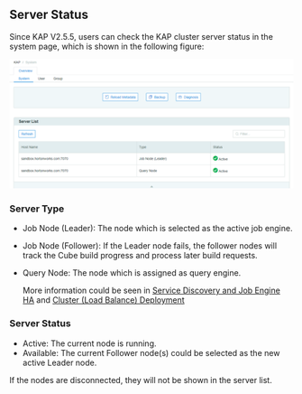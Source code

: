 ## Server Status ##

Since KAP V2.5.5, users can check the KAP cluster server status in the system page, which is shown in the following figure:

![servers status](images/server_status/server_status_1.en.png)

### Server Type ###

* Job Node (Leader): The node which is selected as the active job engine.

* Job Node (Follower): If the Leader node fails, the follower nodes will track the Cube build progress and process later build requests.

* Query Node: The node which is assigned as query engine.

  More information could be seen in [Service Discovery and Job Engine HA](../install/adv_install_ha.en.md) and [Cluster (Load Balance) Deployment](../install/adv_install_lb.en.md)

### Server Status ###

* Active: The current node is running.
* Available: The current Follower node(s) could be selected as the new active Leader node.

If the nodes are disconnected, they will not be shown in the server list.